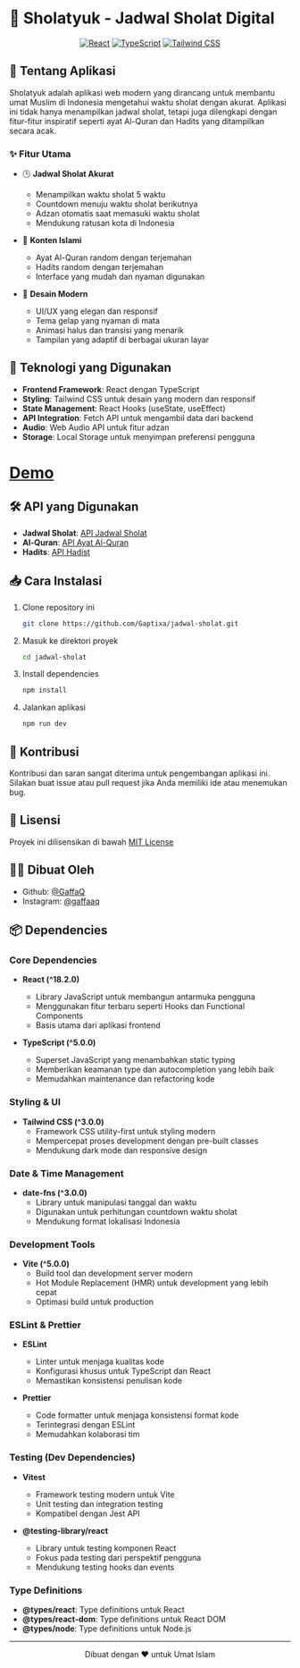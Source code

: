 # 🕌 Sholatyuk - Jadwal Sholat Digital

<div align="center">
  <!--<img src="./public/preview.png" alt="Sholatyuk Preview" width="100%">-->
  
  [![React](https://img.shields.io/badge/React-20232A?style=for-the-badge&logo=react&logoColor=61DAFB)](https://reactjs.org/)
  [![TypeScript](https://img.shields.io/badge/TypeScript-007ACC?style=for-the-badge&logo=typescript&logoColor=white)](https://www.typescriptlang.org/)
  [![Tailwind CSS](https://img.shields.io/badge/Tailwind_CSS-38B2AC?style=for-the-badge&logo=tailwind-css&logoColor=white)](https://tailwindcss.com/)
</div>

## 📖 Tentang Aplikasi

Sholatyuk adalah aplikasi web modern yang dirancang untuk membantu umat Muslim di Indonesia mengetahui waktu sholat dengan akurat. Aplikasi ini tidak hanya menampilkan jadwal sholat, tetapi juga dilengkapi dengan fitur-fitur inspiratif seperti ayat Al-Quran dan Hadits yang ditampilkan secara acak.

### ✨ Fitur Utama

- 🕒 **Jadwal Sholat Akurat**
  - Menampilkan waktu sholat 5 waktu
  - Countdown menuju waktu sholat berikutnya
  - Adzan otomatis saat memasuki waktu sholat
  - Mendukung ratusan kota di Indonesia

- 📖 **Konten Islami**
  - Ayat Al-Quran random dengan terjemahan
  - Hadits random dengan terjemahan
  - Interface yang mudah dan nyaman digunakan

- 🎨 **Desain Modern**
  - UI/UX yang elegan dan responsif
  - Tema gelap yang nyaman di mata
  - Animasi halus dan transisi yang menarik
  - Tampilan yang adaptif di berbagai ukuran layar

## 🚀 Teknologi yang Digunakan

- **Frontend Framework**: React dengan TypeScript
- **Styling**: Tailwind CSS untuk desain yang modern dan responsif
- **State Management**: React Hooks (useState, useEffect)
- **API Integration**: Fetch API untuk mengambil data dari backend
- **Audio**: Web Audio API untuk fitur adzan
- **Storage**: Local Storage untuk menyimpan preferensi pengguna

# [Demo](https://sholatbro.vercel.app)

## 🛠️ API yang Digunakan

- **Jadwal Sholat**: [API Jadwal Sholat](https://documenter.getpostman.com/view/841292/2s9YsGittd)
- **Al-Quran**: [API Ayat Al-Quran](https://documenter.getpostman.com/view/841292/2s9YsGittd)
- **Hadits**: [API Hadist](https://documenter.getpostman.com/view/841292/2s9YsGittd)

## 📥 Cara Instalasi

1. Clone repository ini
   ```bash
   git clone https://github.com/Gaptixa/jadwal-sholat.git
   ```

2. Masuk ke direktori proyek
   ```bash
   cd jadwal-sholat
   ```

3. Install dependencies
   ```bash
   npm install
   ```

4. Jalankan aplikasi
   ```bash
   npm run dev
   ```

## 🤝 Kontribusi

Kontribusi dan saran sangat diterima untuk pengembangan aplikasi ini. Silakan buat issue atau pull request jika Anda memiliki ide atau menemukan bug.

## 📝 Lisensi

Proyek ini dilisensikan di bawah [MIT License](LICENSE)

## 👨‍💻 Dibuat Oleh

- Github: [@GaffaQ](https://github.com/GaffaQ)
- Instagram: [@gaffaaq](https://instagram.com/gaffaaq)

## 📦 Dependencies

### Core Dependencies
- **React (^18.2.0)**
  - Library JavaScript untuk membangun antarmuka pengguna
  - Menggunakan fitur terbaru seperti Hooks dan Functional Components
  - Basis utama dari aplikasi frontend

- **TypeScript (^5.0.0)**
  - Superset JavaScript yang menambahkan static typing
  - Memberikan keamanan type dan autocompletion yang lebih baik
  - Memudahkan maintenance dan refactoring kode

### Styling & UI
- **Tailwind CSS (^3.0.0)**
  - Framework CSS utility-first untuk styling modern
  - Mempercepat proses development dengan pre-built classes
  - Mendukung dark mode dan responsive design

### Date & Time Management
- **date-fns (^3.0.0)**
  - Library untuk manipulasi tanggal dan waktu
  - Digunakan untuk perhitungan countdown waktu sholat
  - Mendukung format lokalisasi Indonesia

### Development Tools
- **Vite (^5.0.0)**
  - Build tool dan development server modern
  - Hot Module Replacement (HMR) untuk development yang lebih cepat
  - Optimasi build untuk production

### ESLint & Prettier
- **ESLint**
  - Linter untuk menjaga kualitas kode
  - Konfigurasi khusus untuk TypeScript dan React
  - Memastikan konsistensi penulisan kode

- **Prettier**
  - Code formatter untuk menjaga konsistensi format kode
  - Terintegrasi dengan ESLint
  - Memudahkan kolaborasi tim

### Testing (Dev Dependencies)
- **Vitest**
  - Framework testing modern untuk Vite
  - Unit testing dan integration testing
  - Kompatibel dengan Jest API

- **@testing-library/react**
  - Library untuk testing komponen React
  - Fokus pada testing dari perspektif pengguna
  - Mendukung testing hooks dan events

### Type Definitions
- **@types/react**: Type definitions untuk React
- **@types/react-dom**: Type definitions untuk React DOM
- **@types/node**: Type definitions untuk Node.js

---

<div align="center">
  Dibuat dengan ❤️ untuk Umat Islam
</div> 

